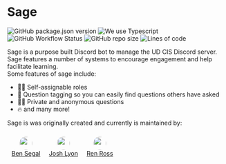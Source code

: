 # Sage
![GitHub package.json version](https://img.shields.io/github/package-json/v/ud-cis-discord/sagev2?color=000855) ![We use Typescript](https://img.shields.io/badge/written_in-typescript-000855?logo=typescript&logoColor=ddd) ![GitHub Workflow Status](https://img.shields.io/github/workflow/status/ud-cis-discord/sagev2/Lint?color=000855&logo=github) ![GitHub repo size](https://img.shields.io/github/repo-size/ud-cis-discord/sagev2?color=000855&logo=github) ![Lines of code](https://img.shields.io/tokei/lines/github/ud-cis-discord/sagev2?color=000855&logo=github)

Sage is a purpose built Discord bot to manage the UD CIS Discord server. Sage features a number of systems to encourage engagement and help facilitate learning.
<br>
Some features of sage include:
- 🧙‍♂️ Self-assignable roles
- 🎫 Question tagging so you can easily find questions others have asked
- 🐱‍👤 Private and anonymous questions
- 🔥 and many more!

Sage is was originally created and currently is maintained by:
<div style="float: left">
	<div style="float: left; text-align: center; padding: 10px">
		<img src="https://avatars.githubusercontent.com/u/34194692?s=460&u=790e379c0190fa26692be549e393c0ae6c89571d&v=4" height="30px" style="border-radius: 15px">
		<br>
		<a href="https://github.com/bensegal855">Ben Segal</a>
	</div> 
	<div style="float: left; text-align: center; padding: 10px">
		<img src="https://avatars.githubusercontent.com/u/54593801?s=460&u=cbdfd38b662b729375cd7d3e2514f549085eb2ae&v=4" height="30px" style="border-radius: 15px">
		<br>
		<a href="https://github.com/joshualyon7">Josh Lyon</a>
	</div>
	<div style="float: left; text-align: center; padding: 10px"">
		<img src="https://avatars.githubusercontent.com/u/60983762?s=460&u=46281912deec981f7c2160fe20ac9516bc59f3ff&v=4" height="30px" style="border-radius: 15px">
		<br>
		<a href="https://github.com/renross">Ren Ross</a>
	<div>
</div>